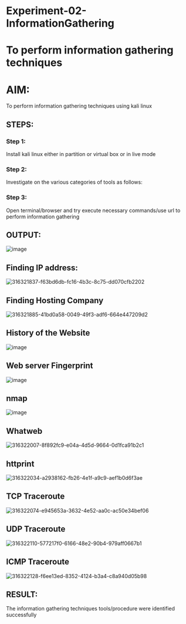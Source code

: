 # Experiment-02-InformationGathering


# To perform information gathering techniques

# AIM:

To perform information gathering techniques using kali linux 

## STEPS:

### Step 1:

Install kali linux either in partition or virtual box or in live mode

### Step 2:

Investigate on the various categories of tools as follows:

### Step 3:
Open terminal/browser and try execute necessary commands/use url to perform information gathering


## OUTPUT:
![image](https://github.com/pradeepasri26/InformationGathering/assets/131433142/d64dea3a-3e13-4f24-99a9-4f79bf073865)

## Finding IP address:
![316321837-f63bd6db-fc16-4b3c-8c75-dd070cfb2202](https://github.com/pradeepasri26/InformationGathering/assets/131433142/3bb6ca8d-cd2f-4825-98a7-f0aecc655192)

## Finding Hosting Company
![316321885-41bd0a58-0049-49f3-adf6-664e447209d2](https://github.com/pradeepasri26/InformationGathering/assets/131433142/e8379738-8ca9-44a6-b857-081316a6cc10)

## History of the Website
![image](https://github.com/pradeepasri26/InformationGathering/assets/131433142/158ac01f-12e9-40c5-83c1-ba15842e0449)

## Web server Fingerprint
![image](https://github.com/pradeepasri26/InformationGathering/assets/131433142/146e6998-1e26-4b25-a632-6e7959c59294)

## nmap
![image](https://github.com/pradeepasri26/InformationGathering/assets/131433142/7acc54a3-952a-4823-aab7-6fec79b34ea5)

## Whatweb
![316322007-8f892fc9-e04a-4d5d-9664-0d1fca91b2c1](https://github.com/pradeepasri26/InformationGathering/assets/131433142/bc3aafe8-bd6c-4266-8f5b-439403230027)

## httprint
![316322034-a2938162-fb26-4e1f-a9c9-aef1b0d6f3ae](https://github.com/pradeepasri26/InformationGathering/assets/131433142/75461e20-0d06-4bc5-9b5d-84396da00a42)

## TCP Traceroute
![316322074-e945653a-3632-4e52-aa0c-ac50e34bef06](https://github.com/pradeepasri26/InformationGathering/assets/131433142/3ee85621-3f4b-407e-8820-a3537ed359dd)

## UDP Traceroute
![316322110-577217f0-6166-48e2-90b4-979aff0667b1](https://github.com/pradeepasri26/InformationGathering/assets/131433142/e4607249-f8de-45d4-a109-b61e5c912716)

## ICMP Traceroute
![316322128-f6ee13ed-8352-4124-b3a4-c8a940d05b98](https://github.com/pradeepasri26/InformationGathering/assets/131433142/58f257e2-a9e9-48d9-a0e4-9de58099f208)

## RESULT:
The information gathering techniques tools/procedure were  identified successfully
